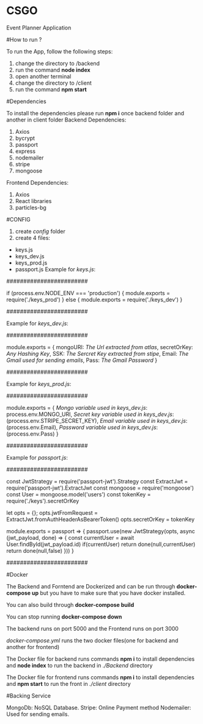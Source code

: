 # CSGO
Event Planner Application

#How to run ?

To run the App, follow the following steps:
1. change the directory to /backend
2. run the command **node index**
3. open another terminal
4. change the directory to /client
5. run the command **npm start**

#Dependencies

To install the dependencies please run **npm i** once backend folder and another in client folder
Backend Dependencies:

1. Axios
2. bycrypt
3. passport
4. express
5. nodemailer
6. stripe
7. mongoose

Frontend Dependencies:

1. Axios
2. React libraries
3. particles-bg

#CONFIG

1) create *config* folder
2) create 4 files:
  - keys.js
  - keys_dev.js
  - keys_prod.js
  - passport.js
Example for *keys.js*:

########################

if (process.env.NODE_ENV === 'production') {
    module.exports = require('./keys_prod')
}
else {
    module.exports = require('./keys_dev')
}

########################
  
Example for *keys_dev.js*:

########################

module.exports = {
    mongoURI: *The Url extracted from atlas*,
    secretOrKey: *Any Hashing Key*,
    SSK: *The Sercret Key extracted from stipe*,
    Email: *The Gmail used for sending emails*,
    Pass: *The Gmail Password*
}

########################

Example for *keys_prod.js*:

########################

module.exports = {
    *Mongo variable used in keys_dev.js*: process.env.MONGO_URI,
    *Secret key variable used in keys_dev.js*:(process.env.STRIPE_SECRET_KEY),
    *Email variable used in keys_dev.js*:(process.env.Email),
    *Password variable used in keys_dev.js*:(process.env.Pass)
}

########################

Example for *passport.js*:

########################

const JwtStrategy = require('passport-jwt').Strategy
 const ExtractJwt = require('passport-jwt').ExtractJwt
 const mongoose = require('mongoose')
 const User = mongoose.model('users')
 const tokenKey = require('./keys').secretOrKey
  
 let opts = {};
 opts.jwtFromRequest = ExtractJwt.fromAuthHeaderAsBearerToken()
 opts.secretOrKey = tokenKey

 module.exports = passport => {
     passport.use(new JwtStrategy(opts, async (jwt_payload, done) => {
        const currentUser = await User.findById(jwt_payload.id)
        if(currentUser) return done(null,currentUser)
        return done(null,false)
     }))
 }
 
########################

#Docker


The Backend and Forntend are Dockerized and can be run through **docker-compose up** but you have to make sure that you have docker installed.

You can also build through **docker-compose build**

You can stop running **docker-compose down**

The backend runs on port 5000 and the Frontend runs on port 3000

*docker-compose.yml* runs the two docker files(one for backend and another for frontend)

The Docker file for backend runs commands **npm i** to install dependencies and **node index** to run the backend in *./Backend* directory

The Docker file for frontend runs commands **npm i** to install dependencies and **npm start** to run the front in *./client* directory

#Backing Service

MongoDb: NoSQL Database.
Stripe: Online Payment method
Nodemailer: Used for sending emails.


